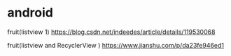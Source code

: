 # android
fruit(listview  1)
https://blog.csdn.net/indeedes/article/details/119530068

fruit(listview and RecyclerView )
https://www.jianshu.com/p/da23fe946ed1
